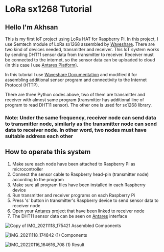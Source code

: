 # LoRa sx1268 Tutorial
## Hello I'm Akhsan

This is my first IoT project using LoRa HAT for Raspberry Pi. In this project, I use Semtech module of LoRa sx1268 assembled by [Waveshare](https://www.waveshare.com
). There are two kind of devices needed, transmitter and receiver. This IoT system works by sending DHT11 sensor data from transmitter to receiver. Receiver must be connected to the internet, so the sensor data can be uploaded to cloud (in this case I use [Antares Platform](https://antares.id)).

In this tutorial I use [Waveshare Documentation](https://www.waveshare.com/w/upload/1/18/SX126X_LoRa_HAT_CODE.zip) and modified it for assembling additional sensor program and connectivity to the Internet Protocol (HTTP).

There are three Python codes above, two of them are transmitter and receiver with almost same program (transmitter has additional line of program to read DHT11 sensor). The other one is used for sx1268 library.

### Note: Under the same frequency, receiver node can send data to transmitter node, similarly as the transmitter node can send data to receiver node. In other word, two nodes must have suitable address each other

## How to operate this system
1. Make sure each node have been attached to Raspberry Pi as microcontroller
2. Connect the sensor cable to Raspberry head-pin (transmitter node) according to the program
3. Make sure all program files have been installed in each Raspberry device
4. Run transmitter and receiver programs on each Raspberry Pi
5. Press 's' button in transmitter's Raspberry device to send sensor data to receiver node
6. Open your [Antares](https://antares.id) project that have been linked to receiver node
7. The DHT11 sensor data can be seen on [Antares](https://antares.id) interface



![Copy of IMG_20211118_175421](https://user-images.githubusercontent.com/57405134/224116148-092b9b73-9080-416b-8d2c-5b548efac409.jpg)
Assembled Components



![IMG_20211118_174842 (1)](https://user-images.githubusercontent.com/57405134/224116198-1c7de213-cedb-4893-abf6-8ec19471278d.jpg)
Components



![IMG_20220116_164616_708 (1)](https://user-images.githubusercontent.com/57405134/224116225-2e00e4f2-d492-44f3-8b07-7f9f1482ea7d.jpg)
Result
